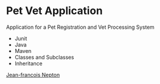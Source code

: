 # Pet Vet Application

 Application for a Pet Registration and Vet Processing System

 * Junit
 * Java
 * Maven
 * Classes and Subclasses
 * Inheritance

 [Jean-francois Nepton](http://sqasolution.com)
